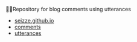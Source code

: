 ✍🏻Repository for blog comments using utterances

* [seizze.github.io](https://seizze.github.io)
* [comments](https://github.com/seizze/blog-comments/issues)
* [utterances](https://utteranc.es/)
